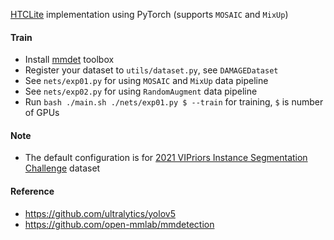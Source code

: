 [HTCLite](https://www.lvisdataset.org/assets/challenge_reports/2020/MMDet.pdf) implementation using PyTorch (supports `MOSAIC` and `MixUp`)

#### Train

* Install [mmdet](https://github.com/open-mmlab/mmdetection) toolbox
* Register your dataset to `utils/dataset.py`, see `DAMAGEDataset`
* See `nets/exp01.py` for using `MOSAIC` and `MixUp` data pipeline
* See `nets/exp02.py` for using `RandomAugment` data pipeline
* Run `bash ./main.sh ./nets/exp01.py $ --train` for training, `$` is number of GPUs
#### Note
* The default configuration is for [2021 VIPriors Instance Segmentation Challenge](https://competitions.codalab.org/competitions/33340) dataset
#### Reference

* https://github.com/ultralytics/yolov5
* https://github.com/open-mmlab/mmdetection
